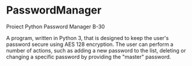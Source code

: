 # PasswordManager
Proiect Python Password Manager B-30

A program, written in Python 3, that is designed to keep the user's password secure using AES 128 encryption. The user can perform a number of actions, such as adding a new password to the list, deleting or changing a specific password by providing the "master" password.
